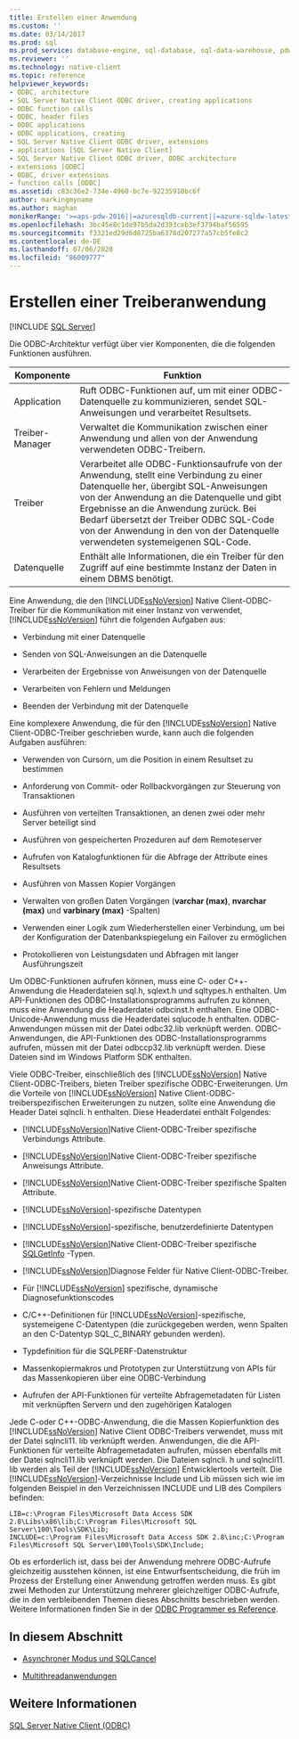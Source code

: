 ```yaml
---
title: Erstellen einer Anwendung
ms.custom: ''
ms.date: 03/14/2017
ms.prod: sql
ms.prod_service: database-engine, sql-database, sql-data-warehouse, pdw
ms.reviewer: ''
ms.technology: native-client
ms.topic: reference
helpviewer_keywords:
- ODBC, architecture
- SQL Server Native Client ODBC driver, creating applications
- ODBC function calls
- ODBC, header files
- ODBC applications
- ODBC applications, creating
- SQL Server Native Client ODBC driver, extensions
- applications [SQL Server Native Client]
- SQL Server Native Client ODBC driver, ODBC architecture
- extensions [ODBC]
- ODBC, driver extensions
- function calls [ODBC]
ms.assetid: c83c36e2-734e-4960-bc7e-92235910bc6f
author: markingmyname
ms.author: maghan
monikerRange: '>=aps-pdw-2016||=azuresqldb-current||=azure-sqldw-latest||>=sql-server-2016||=sqlallproducts-allversions||>=sql-server-linux-2017||=azuresqldb-mi-current'
ms.openlocfilehash: 3bc45e8c1de97b5da2d393ceb3ef3794baf56595
ms.sourcegitcommit: f3321ed29d6d8725ba6378d207277a57cb5fe8c2
ms.contentlocale: de-DE
ms.lasthandoff: 07/06/2020
ms.locfileid: "86009777"
---
```

# <a name="creating-a-driver-application"></a>Erstellen einer Treiberanwendung
[!INCLUDE [SQL Server](../../../includes/applies-to-version/sql-asdb-asdbmi-asa-pdw.md)]

  Die ODBC-Architektur verfügt über vier Komponenten, die die folgenden Funktionen ausführen.  
  
|Komponente|Funktion|  
|---------------|--------------|  
|Application|Ruft ODBC-Funktionen auf, um mit einer ODBC-Datenquelle zu kommunizieren, sendet SQL-Anweisungen und verarbeitet Resultsets.|  
|Treiber-Manager|Verwaltet die Kommunikation zwischen einer Anwendung und allen von der Anwendung verwendeten ODBC-Treibern.|  
|Treiber|Verarbeitet alle ODBC-Funktionsaufrufe von der Anwendung, stellt eine Verbindung zu einer Datenquelle her, übergibt SQL-Anweisungen von der Anwendung an die Datenquelle und gibt Ergebnisse an die Anwendung zurück. Bei Bedarf übersetzt der Treiber ODBC SQL-Code von der Anwendung in den von der Datenquelle verwendeten systemeigenen SQL-Code.|  
|Datenquelle|Enthält alle Informationen, die ein Treiber für den Zugriff auf eine bestimmte Instanz der Daten in einem DBMS benötigt.|  
  
 Eine Anwendung, die den [!INCLUDE[ssNoVersion](../../../includes/ssnoversion-md.md)] Native Client-ODBC-Treiber für die Kommunikation mit einer Instanz von verwendet, [!INCLUDE[ssNoVersion](../../../includes/ssnoversion-md.md)] führt die folgenden Aufgaben aus:  
  
-   Verbindung mit einer Datenquelle  
  
-   Senden von SQL-Anweisungen an die Datenquelle  
  
-   Verarbeiten der Ergebnisse von Anweisungen von der Datenquelle  
  
-   Verarbeiten von Fehlern und Meldungen  
  
-   Beenden der Verbindung mit der Datenquelle  
  
 Eine komplexere Anwendung, die für den [!INCLUDE[ssNoVersion](../../../includes/ssnoversion-md.md)] Native Client-ODBC-Treiber geschrieben wurde, kann auch die folgenden Aufgaben ausführen:  
  
-   Verwenden von Cursorn, um die Position in einem Resultset zu bestimmen  
  
-   Anforderung von Commit- oder Rollbackvorgängen zur Steuerung von Transaktionen  
  
-   Ausführen von verteilten Transaktionen, an denen zwei oder mehr Server beteiligt sind  
  
-   Ausführen von gespeicherten Prozeduren auf dem Remoteserver  
  
-   Aufrufen von Katalogfunktionen für die Abfrage der Attribute eines Resultsets  
  
-   Ausführen von Massen Kopier Vorgängen  
  
-   Verwalten von großen Daten Vorgängen (**varchar (max)**, **nvarchar (max)** und **varbinary (max)** -Spalten)  
  
-   Verwenden einer Logik zum Wiederherstellen einer Verbindung, um bei der Konfiguration der Datenbankspiegelung ein Failover zu ermöglichen  
  
-   Protokollieren von Leistungsdaten und Abfragen mit langer Ausführungszeit  
  
 Um ODBC-Funktionen aufrufen können, muss eine C- oder C++-Anwendung die Headerdateien sql.h, sqlext.h und sqltypes.h enthalten. Um API-Funktionen des ODBC-Installationsprogramms aufrufen zu können, muss eine Anwendung die Headerdatei odbcinst.h enthalten. Eine ODBC-Unicode-Anwendung muss die Headerdatei sqlucode.h enthalten. ODBC-Anwendungen müssen mit der Datei odbc32.lib verknüpft werden. ODBC-Anwendungen, die API-Funktionen des ODBC-Installationsprogramms aufrufen, müssen mit der Datei odbccp32.lib verknüpft werden. Diese Dateien sind im Windows Platform SDK enthalten.  
  
 Viele ODBC-Treiber, einschließlich des [!INCLUDE[ssNoVersion](../../../includes/ssnoversion-md.md)] Native Client-ODBC-Treibers, bieten Treiber spezifische ODBC-Erweiterungen. Um die Vorteile von [!INCLUDE[ssNoVersion](../../../includes/ssnoversion-md.md)] Native Client-ODBC-treiberspezifischen Erweiterungen zu nutzen, sollte eine Anwendung die Header Datei sqlncli. h enthalten. Diese Headerdatei enthält Folgendes:  
  
-   [!INCLUDE[ssNoVersion](../../../includes/ssnoversion-md.md)]Native Client-ODBC-Treiber spezifische Verbindungs Attribute.  
  
-   [!INCLUDE[ssNoVersion](../../../includes/ssnoversion-md.md)]Native Client-ODBC-Treiber spezifische Anweisungs Attribute.  
  
-   [!INCLUDE[ssNoVersion](../../../includes/ssnoversion-md.md)]Native Client-ODBC-Treiber spezifische Spalten Attribute.  
  
-   [!INCLUDE[ssNoVersion](../../../includes/ssnoversion-md.md)]-spezifische Datentypen  
  
-   [!INCLUDE[ssNoVersion](../../../includes/ssnoversion-md.md)]-spezifische, benutzerdefinierte Datentypen  
  
-   [!INCLUDE[ssNoVersion](../../../includes/ssnoversion-md.md)]Native Client-ODBC-Treiber spezifische [SQLGetInfo](../../../relational-databases/native-client-odbc-api/sqlgetinfo.md) -Typen.  
  
-   [!INCLUDE[ssNoVersion](../../../includes/ssnoversion-md.md)]Diagnose Felder für Native Client-ODBC-Treiber.  
  
-   Für [!INCLUDE[ssNoVersion](../../../includes/ssnoversion-md.md)] spezifische, dynamische Diagnosefunktionscodes  
  
-   C/C++-Definitionen für [!INCLUDE[ssNoVersion](../../../includes/ssnoversion-md.md)]-spezifische, systemeigene C-Datentypen (die zurückgegeben werden, wenn Spalten an den C-Datentyp SQL_C_BINARY gebunden werden).  
  
-   Typdefinition für die SQLPERF-Datenstruktur  
  
-   Massenkopiermakros und Prototypen zur Unterstützung von APIs für das Massenkopieren über eine ODBC-Verbindung  
  
-   Aufrufen der API-Funktionen für verteilte Abfragemetadaten für Listen mit verknüpften Servern und den zugehörigen Katalogen  
  
 Jede C-oder C++-ODBC-Anwendung, die die Massen Kopierfunktion des [!INCLUDE[ssNoVersion](../../../includes/ssnoversion-md.md)] Native Client ODBC-Treibers verwendet, muss mit der Datei sqlncli11. lib verknüpft werden. Anwendungen, die die API-Funktionen für verteilte Abfragemetadaten aufrufen, müssen ebenfalls mit der Datei sqlncli11.lib verknüpft werden. Die Dateien sqlncli. h und sqlncli11. lib werden als Teil der [!INCLUDE[ssNoVersion](../../../includes/ssnoversion-md.md)] Entwicklertools verteilt. Die [!INCLUDE[ssNoVersion](../../../includes/ssnoversion-md.md)]-Verzeichnisse Include und Lib müssen sich wie im folgenden Beispiel in den Verzeichnissen INCLUDE und LIB des Compilers befinden:  
  
```  
LIB=c:\Program Files\Microsoft Data Access SDK 2.8\Libs\x86\lib;C:\Program Files\Microsoft SQL Server\100\Tools\SDK\Lib;  
INCLUDE=c:\Program Files\Microsoft Data Access SDK 2.8\inc;C:\Program Files\Microsoft SQL Server\100\Tools\SDK\Include;  
```  
  
 Ob es erforderlich ist, dass bei der Anwendung mehrere ODBC-Aufrufe gleichzeitig ausstehen können, ist eine Entwurfsentscheidung, die früh im Prozess der Erstellung einer Anwendung getroffen werden muss. Es gibt zwei Methoden zur Unterstützung mehrerer gleichzeitiger ODBC-Aufrufe, die in den verbleibenden Themen dieses Abschnitts beschrieben werden. Weitere Informationen finden Sie in der [ODBC Programmer es Reference](https://go.microsoft.com/fwlink/?LinkId=45250).  
  
## <a name="in-this-section"></a>In diesem Abschnitt  
  
-   [Asynchroner Modus und SQLCancel](../../../relational-databases/native-client/odbc/creating-a-driver-application-asynchronous-mode-and-sqlcancel.md)  
  
-   [Multithreadanwendungen](../../../relational-databases/native-client/odbc/creating-a-driver-application-multithreaded-applications.md)  
  
## <a name="see-also"></a>Weitere Informationen  
 [SQL Server Native Client &#40;ODBC&#41;](../../../relational-databases/native-client/odbc/sql-server-native-client-odbc.md)  
  
  
